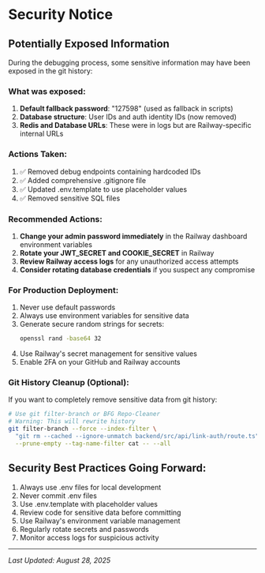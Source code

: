 # Security Notice

## Potentially Exposed Information
During the debugging process, some sensitive information may have been exposed in the git history:

### What was exposed:
1. **Default fallback password**: "127598" (used as fallback in scripts)
2. **Database structure**: User IDs and auth identity IDs (now removed)
3. **Redis and Database URLs**: These were in logs but are Railway-specific internal URLs

### Actions Taken:
1. ✅ Removed debug endpoints containing hardcoded IDs
2. ✅ Added comprehensive .gitignore file
3. ✅ Updated .env.template to use placeholder values
4. ✅ Removed sensitive SQL files

### Recommended Actions:
1. **Change your admin password immediately** in the Railway dashboard environment variables
2. **Rotate your JWT_SECRET and COOKIE_SECRET** in Railway
3. **Review Railway access logs** for any unauthorized access attempts
4. **Consider rotating database credentials** if you suspect any compromise

### For Production Deployment:
1. Never use default passwords
2. Always use environment variables for sensitive data
3. Generate secure random strings for secrets:
   ```bash
   openssl rand -base64 32
   ```
4. Use Railway's secret management for sensitive values
5. Enable 2FA on your GitHub and Railway accounts

### Git History Cleanup (Optional):
If you want to completely remove sensitive data from git history:
```bash
# Use git filter-branch or BFG Repo-Cleaner
# Warning: This will rewrite history
git filter-branch --force --index-filter \
  "git rm --cached --ignore-unmatch backend/src/api/link-auth/route.ts" \
  --prune-empty --tag-name-filter cat -- --all
```

## Security Best Practices Going Forward:
1. Always use .env files for local development
2. Never commit .env files
3. Use .env.template with placeholder values
4. Review code for sensitive data before committing
5. Use Railway's environment variable management
6. Regularly rotate secrets and passwords
7. Monitor access logs for suspicious activity

---
*Last Updated: August 28, 2025*